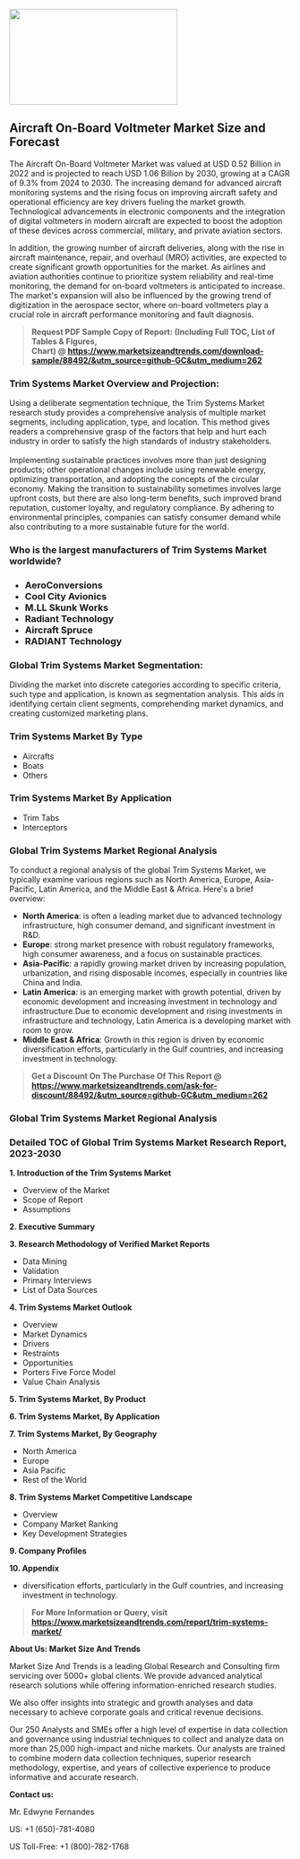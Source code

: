 <p><img class="alignnone size-medium wp-image-20088" src="https://ffe5etoiles.com/wp-content/uploads/2024/12/MST1-300x171.png" alt="" width="300" height="171" /></p><h2>Aircraft On-Board Voltmeter Market Size and Forecast</h2><p>The Aircraft On-Board Voltmeter Market was valued at USD 0.52 Billion in 2022 and is projected to reach USD 1.06 Billion by 2030, growing at a CAGR of 9.3% from 2024 to 2030. The increasing demand for advanced aircraft monitoring systems and the rising focus on improving aircraft safety and operational efficiency are key drivers fueling the market growth. Technological advancements in electronic components and the integration of digital voltmeters in modern aircraft are expected to boost the adoption of these devices across commercial, military, and private aviation sectors.</p><p>In addition, the growing number of aircraft deliveries, along with the rise in aircraft maintenance, repair, and overhaul (MRO) activities, are expected to create significant growth opportunities for the market. As airlines and aviation authorities continue to prioritize system reliability and real-time monitoring, the demand for on-board voltmeters is anticipated to increase. The market's expansion will also be influenced by the growing trend of digitization in the aerospace sector, where on-board voltmeters play a crucial role in aircraft performance monitoring and fault diagnosis.</p></p><blockquote id="" class=""><strong>Request PDF Sample Copy of Report: (Including Full TOC, List of Tables &amp; Figures, Chart)&nbsp;@&nbsp;<strong><a href="https://www.marketsizeandtrends.com/download-sample/88492/&utm_source=github-GC&utm_medium=262" target="_blank">https://www.marketsizeandtrends.com/download-sample/88492/&utm_source=github-GC&utm_medium=262</a></strong></strong></blockquote><h3 id="" class="">Trim Systems Market&nbsp;Overview and Projection:</h3><p id="" class="">Using a deliberate segmentation technique, the Trim Systems Market research study provides a comprehensive analysis of multiple market segments, including application, type, and location. This method gives readers a comprehensive grasp of the factors that help and hurt each industry in order to satisfy the high standards of industry stakeholders. <br /> <br />Implementing sustainable practices involves more than just designing products; other operational changes include using renewable energy, optimizing transportation, and adopting the concepts of the circular economy. Making the transition to sustainability sometimes involves large upfront costs, but there are also long-term benefits, such improved brand reputation, customer loyalty, and regulatory compliance. By adhering to environmental principles, companies can satisfy consumer demand while also contributing to a more sustainable future for the world.</p><h3 id="" class="">Who is the largest manufacturers of&nbsp;Trim Systems Market worldwide?</h3><h3 class=""><p><ul><li>AeroConversions </li><li> Cool City Avionics </li><li> M.LL Skunk Works </li><li> Radiant Technology </li><li> Aircraft Spruce </li><li> RADIANT Technology</li></ul></p></h3><h3 id="" class="">Global&nbsp;Trim Systems Market Segmentation:</h3><p id="" class="">Dividing the market into discrete categories according to specific criteria, such type and application, is known as segmentation analysis. This aids in identifying certain client segments, comprehending market dynamics, and creating customized marketing plans.</p><h3 id="" class="">Trim Systems Market&nbsp;By Type</h3><p><p><ul><li>Aircrafts </li><li> Boats </li><li> Others</p></li></ul></p></p><h3 id="" class="">Trim Systems Market&nbsp;By Application</h3><p class=""><p><ul><li>Trim Tabs </li><li> Interceptors</li></ul></p></p><h3 id="" class="">Global Trim Systems Market Regional Analysis</h3><p id="" class="">To conduct a regional analysis of the global Trim Systems Market, we typically examine various regions such as North America, Europe, Asia-Pacific, Latin America, and the Middle East &amp; Africa. Here's a brief overview:</p><ul><li><strong>North America</strong>: is often a leading market due to advanced technology infrastructure, high consumer demand, and significant investment in R&amp;D.</li><li><strong>Europe</strong>: strong market presence with robust regulatory frameworks, high consumer awareness, and a focus on sustainable practices.</li><li><strong>Asia-Pacific</strong>: a rapidly growing market driven by increasing population, urbanization, and rising disposable incomes, especially in countries like China and India.</li><li><strong>Latin America</strong>: is an emerging market with growth potential, driven by economic development and increasing investment in technology and infrastructure.Due to economic development and rising investments in infrastructure and technology, Latin America is a developing market with room to grow.</li><li><strong>Middle East &amp; Africa</strong>: Growth in this region is driven by economic diversification efforts, particularly in the Gulf countries, and increasing investment in technology.</li></ul><blockquote id="" class=""><strong>Get a Discount On The Purchase Of This Report @ <strong><a href="https://www.marketsizeandtrends.com/ask-for-discount/88492/&utm_source=github-GC&utm_medium=262" target="_blank">https://www.marketsizeandtrends.com/ask-for-discount/88492/&utm_source=github-GC&utm_medium=262</a></strong></strong></blockquote><h3 id="" class="">Global Trim Systems Market Regional Analysis</h3><h3 id="" class="">Detailed TOC of Global Trim Systems Market Research Report, 2023-2030</h3><p id="" class=""><strong>1. Introduction of the Trim Systems Market</strong></p><ul><li>Overview of the Market</li><li>Scope of Report</li><li>Assumptions</li></ul><p id="" class=""><strong>2. Executive Summary</strong></p><p id="" class=""><strong>3. Research Methodology of Verified Market Reports</strong></p><ul><li>Data Mining</li><li>Validation</li><li>Primary Interviews</li><li>List of Data Sources</li></ul><p id="" class=""><strong>4. Trim Systems Market Outlook</strong></p><ul><li>Overview</li><li>Market Dynamics</li><li>Drivers</li><li>Restraints</li><li>Opportunities</li><li>Porters Five Force Model</li><li>Value Chain Analysis</li></ul><p id="" class=""><strong>5. Trim Systems Market, By Product</strong></p><p id="" class=""><strong>6. Trim Systems Market, By Application</strong></p><p id="" class=""><strong>7. Trim Systems Market, By Geography</strong></p><ul><li>North America</li><li>Europe</li><li>Asia Pacific</li><li>Rest of the World</li></ul><p id="" class=""><strong>8. Trim Systems Market Competitive Landscape</strong></p><ul><li>Overview</li><li>Company Market Ranking</li><li>Key Development Strategies</li></ul><p id="" class=""><strong>9. Company Profiles</strong></p><p id="" class=""><strong>10. Appendix</strong></p><ul><li>diversification efforts, particularly in the Gulf countries, and increasing investment in technology.</li></ul><blockquote id="" class=""><strong>For More Information or Query, visit <strong><strong><a href="https://www.marketsizeandtrends.com/report/trim-systems-market/" target="_blank">https://www.marketsizeandtrends.com/report/trim-systems-market/</a></strong></strong></strong></blockquote><p id="" class=""><strong>About Us: Market Size And Trends</strong></p><p id="" class="">Market Size And Trends is a leading Global Research and Consulting firm servicing over 5000+ global clients. We provide advanced analytical research solutions while offering information-enriched research studies.</p><p id="" class="">We also offer insights into strategic and growth analyses and data necessary to achieve corporate goals and critical revenue decisions.</p><p id="" class="">Our 250 Analysts and SMEs offer a high level of expertise in data collection and governance using industrial techniques to collect and analyze data on more than 25,000 high-impact and niche markets. Our analysts are trained to combine modern data collection techniques, superior research methodology, expertise, and years of collective experience to produce informative and accurate research.</p><p id="" class=""><strong>Contact us:</strong></p><p id="" class="">Mr. Edwyne Fernandes</p><p id="" class="">US: +1 (650)-781-4080</p><p id="" class="">US Toll-Free: +1 (800)-782-1768</p>
